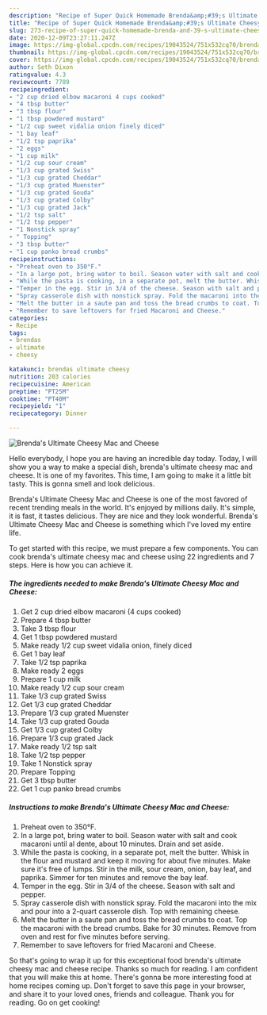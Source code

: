 ```yaml
---
description: "Recipe of Super Quick Homemade Brenda&amp;#39;s Ultimate Cheesy Mac and Cheese"
title: "Recipe of Super Quick Homemade Brenda&amp;#39;s Ultimate Cheesy Mac and Cheese"
slug: 273-recipe-of-super-quick-homemade-brenda-and-39-s-ultimate-cheesy-mac-and-cheese
date: 2020-12-09T23:27:11.247Z
image: https://img-global.cpcdn.com/recipes/19043524/751x532cq70/brendas-ultimate-cheesy-mac-and-cheese-recipe-main-photo.jpg
thumbnail: https://img-global.cpcdn.com/recipes/19043524/751x532cq70/brendas-ultimate-cheesy-mac-and-cheese-recipe-main-photo.jpg
cover: https://img-global.cpcdn.com/recipes/19043524/751x532cq70/brendas-ultimate-cheesy-mac-and-cheese-recipe-main-photo.jpg
author: Seth Dixon
ratingvalue: 4.3
reviewcount: 7789
recipeingredient:
- "2 cup dried elbow macaroni 4 cups cooked"
- "4 tbsp butter"
- "3 tbsp flour"
- "1 tbsp powdered mustard"
- "1/2 cup sweet vidalia onion finely diced"
- "1 bay leaf"
- "1/2 tsp paprika"
- "2 eggs"
- "1 cup milk"
- "1/2 cup sour cream"
- "1/3 cup grated Swiss"
- "1/3 cup grated Cheddar"
- "1/3 cup grated Muenster"
- "1/3 cup grated Gouda"
- "1/3 cup grated Colby"
- "1/3 cup grated Jack"
- "1/2 tsp salt"
- "1/2 tsp pepper"
- "1 Nonstick spray"
- " Topping"
- "3 tbsp butter"
- "1 cup panko bread crumbs"
recipeinstructions:
- "Preheat oven to 350°F."
- "In a large pot, bring water to boil. Season water with salt and cook macaroni until al dente, about 10 minutes. Drain and set aside."
- "While the pasta is cooking, in a separate pot, melt the butter. Whisk in the flour and mustard and keep it moving for about five minutes. Make sure it&#39;s free of lumps. Stir in the milk, sour cream, onion, bay leaf, and paprika. Simmer for ten minutes and remove the bay leaf."
- "Temper in the egg. Stir in 3/4 of the cheese. Season with salt and pepper."
- "Spray casserole dish with nonstick spray. Fold the macaroni into the mix and pour into a 2-quart casserole dish. Top with remaining cheese."
- "Melt the butter in a saute pan and toss the bread crumbs to coat. Top the macaroni with the bread crumbs. Bake for 30 minutes. Remove from oven and rest for five minutes before serving."
- "Remember to save leftovers for fried Macaroni and Cheese."
categories:
- Recipe
tags:
- brendas
- ultimate
- cheesy

katakunci: brendas ultimate cheesy 
nutrition: 203 calories
recipecuisine: American
preptime: "PT25M"
cooktime: "PT40M"
recipeyield: "1"
recipecategory: Dinner

---
```



![Brenda&#39;s Ultimate Cheesy Mac and Cheese](https://img-global.cpcdn.com/recipes/19043524/751x532cq70/brendas-ultimate-cheesy-mac-and-cheese-recipe-main-photo.jpg)

Hello everybody, I hope you are having an incredible day today. Today, I will show you a way to make a special dish, brenda&#39;s ultimate cheesy mac and cheese. It is one of my favorites. This time, I am going to make it a little bit tasty. This is gonna smell and look delicious.

Brenda&#39;s Ultimate Cheesy Mac and Cheese is one of the most favored of recent trending meals in the world. It's enjoyed by millions daily. It's simple, it is fast, it tastes delicious. They are nice and they look wonderful. Brenda&#39;s Ultimate Cheesy Mac and Cheese is something which I've loved my entire life.




To get started with this recipe, we must prepare a few components. You can cook brenda&#39;s ultimate cheesy mac and cheese using 22 ingredients and 7 steps. Here is how you can achieve it.

<!--inarticleads1-->

##### The ingredients needed to make Brenda&#39;s Ultimate Cheesy Mac and Cheese:

1. Get 2 cup dried elbow macaroni (4 cups cooked)
1. Prepare 4 tbsp butter
1. Take 3 tbsp flour
1. Get 1 tbsp powdered mustard
1. Make ready 1/2 cup sweet vidalia onion, finely diced
1. Get 1 bay leaf
1. Take 1/2 tsp paprika
1. Make ready 2 eggs
1. Prepare 1 cup milk
1. Make ready 1/2 cup sour cream
1. Take 1/3 cup grated Swiss
1. Get 1/3 cup grated Cheddar
1. Prepare 1/3 cup grated Muenster
1. Take 1/3 cup grated Gouda
1. Get 1/3 cup grated Colby
1. Prepare 1/3 cup grated Jack
1. Make ready 1/2 tsp salt
1. Take 1/2 tsp pepper
1. Take 1 Nonstick spray
1. Prepare  Topping
1. Get 3 tbsp butter
1. Get 1 cup panko bread crumbs




<!--inarticleads2-->

##### Instructions to make Brenda&#39;s Ultimate Cheesy Mac and Cheese:

1. Preheat oven to 350°F.
1. In a large pot, bring water to boil. Season water with salt and cook macaroni until al dente, about 10 minutes. Drain and set aside.
1. While the pasta is cooking, in a separate pot, melt the butter. Whisk in the flour and mustard and keep it moving for about five minutes. Make sure it&#39;s free of lumps. Stir in the milk, sour cream, onion, bay leaf, and paprika. Simmer for ten minutes and remove the bay leaf.
1. Temper in the egg. Stir in 3/4 of the cheese. Season with salt and pepper.
1. Spray casserole dish with nonstick spray. Fold the macaroni into the mix and pour into a 2-quart casserole dish. Top with remaining cheese.
1. Melt the butter in a saute pan and toss the bread crumbs to coat. Top the macaroni with the bread crumbs. Bake for 30 minutes. Remove from oven and rest for five minutes before serving.
1. Remember to save leftovers for fried Macaroni and Cheese.




So that's going to wrap it up for this exceptional food brenda&#39;s ultimate cheesy mac and cheese recipe. Thanks so much for reading. I am confident that you will make this at home. There's gonna be more interesting food at home recipes coming up. Don't forget to save this page in your browser, and share it to your loved ones, friends and colleague. Thank you for reading. Go on get cooking!
